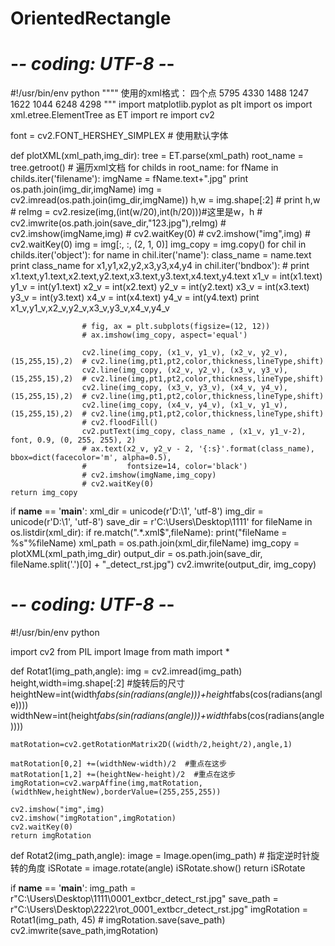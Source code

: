 # OrientedRectangle

# -*- coding: UTF-8 -*-
#!/usr/bin/env python
""""
使用的xml格式：
 <bndbox>四个点
      <X>5795</X>
      <Y>4330</Y>
      <X>1488</X>
      <Y>1247</Y>
      <X>1622</X>
      <Y>1044</Y>
      <X>6248</X>
      <Y>4298</Y>
    </bndbox>
"""
import matplotlib.pyplot as plt
import os
import xml.etree.ElementTree as ET
import re
import cv2

font = cv2.FONT_HERSHEY_SIMPLEX  # 使用默认字体

def plotXML(xml_path,img_dir):
    tree = ET.parse(xml_path)
    root_name = tree.getroot()
    # 遍历xml文档
    for childs in root_name:
        for fName in childs.iter('filename'):
            imgName = fName.text+".jpg"
            print os.path.join(img_dir,imgName)
            img = cv2.imread(os.path.join(img_dir,imgName))
            h,w = img.shape[:2]
            # print h,w
            # reImg = cv2.resize(img,(int(w/20),int(h/20)))#这里是w，h
            # cv2.imwrite(os.path.join(save_dir,"123.jpg"),reImg)
            # cv2.imshow(imgName,img)
            # cv2.waitKey(0)
            # cv2.imshow("img",img)
            # cv2.waitKey(0)
            img = img[:, :, (2, 1, 0)]
            img_copy = img.copy()
        for chil in childs.iter('object'):
            for name in chil.iter('name'):
                class_name = name.text
                print class_name
                for x1,y1,x2,y2,x3,y3,x4,y4 in chil.iter('bndbox'):
                    # print x1.text,y1.text,x2.text,y2.text,x3.text,y3.text,x4.text,y4.text
                    x1_v = int(x1.text)
                    y1_v = int(y1.text)
                    x2_v = int(x2.text)
                    y2_v = int(y2.text)
                    x3_v = int(x3.text)
                    y3_v = int(y3.text)
                    x4_v = int(x4.text)
                    y4_v = int(y4.text)
                    print x1_v,y1_v,x2_v,y2_v,x3_v,y3_v,x4_v,y4_v

                    # fig, ax = plt.subplots(figsize=(12, 12))
                    # ax.imshow(img_copy, aspect='equal')

                    cv2.line(img_copy, (x1_v, y1_v), (x2_v, y2_v), (15,255,15),2)  # cv2.line(img,pt1,pt2,color,thickness,lineType,shift)
                    cv2.line(img_copy, (x2_v, y2_v), (x3_v, y3_v), (15,255,15),2)  # cv2.line(img,pt1,pt2,color,thickness,lineType,shift)
                    cv2.line(img_copy, (x3_v, y3_v), (x4_v, y4_v), (15,255,15),2)  # cv2.line(img,pt1,pt2,color,thickness,lineType,shift)
                    cv2.line(img_copy, (x4_v, y4_v), (x1_v, y1_v), (15,255,15),2)  # cv2.line(img,pt1,pt2,color,thickness,lineType,shift)
                    # cv2.floodFill()
                    cv2.putText(img_copy, class_name , (x1_v, y1_v-2), font, 0.9, (0, 255, 255), 2)
                    # ax.text(x2_v, y2_v - 2, '{:s}'.format(class_name), bbox=dict(facecolor='m', alpha=0.5),
                    #         fontsize=14, color='black')
                    # cv2.imshow(imgName,img_copy)
                    # cv2.waitKey(0)
    return img_copy



if __name__ == '__main__':
    xml_dir = unicode(r'D:\1', 'utf-8')
    img_dir = unicode(r'D:\1', 'utf-8')
    save_dir = r'C:\Users\Desktop\1111'
    for fileName in os.listdir(xml_dir):
        if re.match(".*.xml$",fileName):
            print("fileName = %s"%fileName)
            xml_path = os.path.join(xml_dir,fileName)
            img_copy = plotXML(xml_path,img_dir)
            output_dir = os.path.join(save_dir, fileName.split('.')[0] + "_detect_rst.jpg")
            cv2.imwrite(output_dir, img_copy)


# -*- coding: UTF-8 -*-
#!/usr/bin/env python

import cv2
from PIL import Image
from math import *



def Rotat1(img_path,angle):
    img = cv2.imread(img_path)
    height,width=img.shape[:2]
    #旋转后的尺寸
    heightNew=int(width*fabs(sin(radians(angle)))+height*fabs(cos(radians(angle))))
    widthNew=int(height*fabs(sin(radians(angle)))+width*fabs(cos(radians(angle))))

    matRotation=cv2.getRotationMatrix2D((width/2,height/2),angle,1)

    matRotation[0,2] +=(widthNew-width)/2  #重点在这步
    matRotation[1,2] +=(heightNew-height)/2  #重点在这步
    imgRotation=cv2.warpAffine(img,matRotation,(widthNew,heightNew),borderValue=(255,255,255))

    cv2.imshow("img",img)
    cv2.imshow("imgRotation",imgRotation)
    cv2.waitKey(0)
    return imgRotation

def Rotat2(img_path,angle):
    image = Image.open(img_path)
    # 指定逆时针旋转的角度
    iSRotate = image.rotate(angle)
    iSRotate.show()
    return iSRotate

if __name__ == '__main__':
    img_path = r"C:\Users\Desktop\1111\0001_extbcr_detect_rst.jpg"
    save_path = r"C:\Users\Desktop\2222\rot_0001_extbcr_detect_rst.jpg"
    imgRotation = Rotat1(img_path, 45)
    # imgRotation.save(save_path)
    cv2.imwrite(save_path,imgRotation)

